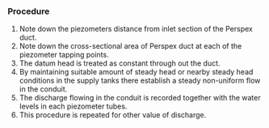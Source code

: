 ### Procedure

1.	Note down the piezometers distance from inlet section of the Perspex duct.
2.	Note down the cross-sectional area of Perspex duct at each of the piezometer tapping points.
3.	The datum head is treated as constant through out the duct.
4.	By maintaining suitable amount of steady head or nearby steady head conditions in the supply tanks there establish a steady non-uniform flow in the conduit.
5.	The discharge flowing in the conduit is recorded together with the water levels in each piezometer tubes.
6.	This procedure is repeated for other value of discharge.  
